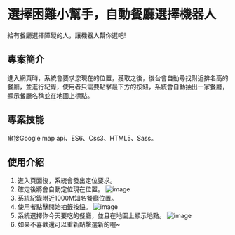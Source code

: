 選擇困難小幫手，自動餐廳選擇機器人
=========
給有餐廳選擇障礙的人，讓機器人幫你選吧!

專案簡介
--------
進入網頁時，系統會要求您現在的位置，獲取之後，後台會自動尋找附近排名高的餐廳，並進行紀錄，使用者只需要點擊最下方的按鈕，系統會自動抽出一家餐廳，顯示餐廳名稱並在地圖上標點。

專案技能
--------
串接Google map api、ES6、Css3、HTML5、Sass。

使用介紹
------
1. 進入頁面後，系統會發出定位要求。
2. 確定後將會自動定位現在位置。
![image](https://user-images.githubusercontent.com/109848154/191673445-330561d8-c597-4f12-b5c3-42adee0b5c5d.png)
3. 系統紀錄附近1000M知名餐廳位置。
4. 使用者點擊開始抽籤按鈕。
![image](https://user-images.githubusercontent.com/109848154/191674380-02c2e9f1-f091-4c3b-86b1-50f99b0e842f.png)
5. 系統選擇你今天要吃的餐廳，並且在地圖上顯示地點。
![image](https://user-images.githubusercontent.com/109848154/191674533-13b74683-8190-462f-a1bf-c315b2619f91.png)
6. 如果不喜歡還可以重新點擊選新的喔~

